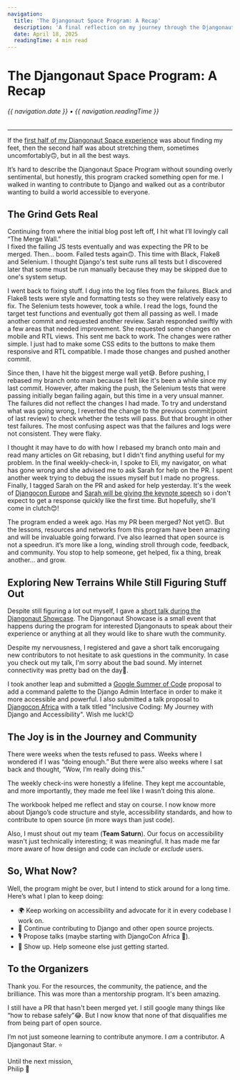 ```yaml
---
navigation:
  title: 'The Djangonaut Space Program: A Recap'
  description: 'A final reflection on my journey through the Djangonaut Space Program with Team Saturn, exploring accessibility, contribution hurdles, and finding my space in open source.'
  date: April 18, 2025
  readingTime: 4 min read
---
```


# The Djangonaut Space Program: A Recap

<h6>

  {{ navigation.date }} &bull; {{ navigation.readingTime }}

</h6>

---

If the [first half of my Djangonaut Space experience](https://www.philipnarteh.me/blog/the-djangonaut-space-program-my-experience-so-far) was about finding my feet, then the second half was about stretching them, sometimes uncomfortably🙃, but in all the best ways.

It’s hard to describe the Djangonaut Space Program without sounding overly sentimental, but honestly, this program cracked something open for me. I walked in wanting to contribute to Django and walked out as a contributor wanting to build a world accessible to everyone.  

## **The Grind Gets Real**

Continuing from where the initial blog post left off, I hit what I’ll lovingly call “The Merge Wall.”  
I fixed the failing JS tests eventually and was expecting the PR to be merged.  Then… boom. Failed tests again🙃. This time with Black, Flake8 and Selenium. I thought Django's test suite runs all tests but I discovered later that some must be run manually because they may be skipped due to one's system setup.

I went back to fixing stuff. I dug into the log files from the failures. Black and Flake8 tests were style and formatting tests so they were relatively easy to fix.
The Selenium tests however, took a while. I read the logs, found the target test functions and eventually got them all passing as well. I made another commit and requested another review.
Sarah responded swiftly with a few areas that needed improvement. She requested some changes on mobile and RTL views. This sent me back to work.
The changes were rather simple. I just had to make some CSS edits to the buttons to make them responsive and RTL compatible. I made those changes and pushed another commit. 

Since then, I have hit the biggest merge wall yet😅. Before pushing, I rebased my branch onto main because I felt like it's been a while since my last commit.
However, after making the push, the Selenium tests that were passing initially began failing again, but this time in a very unsual manner. The failures did not reflect the changes I had made. To try and understand what was going wrong, I reverted the change to the previous commit(point of last review) to check whether the tests will pass.
But that brought in other test failures. The most confusing aspect was that the failures and logs were not consistent. They were flaky.

I thought it may have to do with how I rebased my branch onto main and read many articles on Git rebasing, but I didn't find anything useful for my problem. In the final weekly-check-in, I spoke to Eli, my navigator, on what has gone wrong and she advised me to ask Sarah for help on the PR. I spent another week trying to debug the issues myself but I made no progress. Finally, I tagged Sarah on the PR and asked for help yesterday. It's the week of [Djangocon Europe](https://2025.djangocon.eu/) and [Sarah will be giving the keynote speech](https://www.linkedin.com/posts/djangocon-europe_djangoconeurope-python-django-activity-7298287797512118272-Rdiz?utm_source=share&utm_medium=member_desktop&rcm=ACoAACBjH2wB098L2pHHI2jxlHpXN9cJ5SrwC_8) so i don't expect to get a response quickly like the first time. But hopefully, she'll come in clutch😊!

The program ended a week ago. Has my PR been merged? Not yet🙃. But the lessons, resources and networks from this program have been amazing and will be invaluable going forward. I’ve also learned that open source is not a speedrun. it’s more like a long, winding stroll through code, feedback, and community. You stop to help someone, get helped, fix a thing, break another… and grow.

## **Exploring New Terrains While Still Figuring Stuff Out**

Despite still figuring a lot out myself, I gave a [short talk during the Djangonaut Showcase](https://youtu.be/hkDZ2Gzjm5A?si=myO4wRV0Th551Tpw). The Djangonaut Showcase is a small event that happens during the program for interested Djangonauts to speak about their experience or anything at all they would like to share wuth the community. 

Despite my nervousness, I registered and gave a short talk encorugaing new contributors to not hesitate to ask questions in the community. In case you check out my talk, I'm sorry about the bad sound. My internet connectivity was pretty bad on the day🫢.

I took another leap and submitted a [Google Summer of Code](https://summerofcode.withgoogle.com/) proposal to add a command palette to the Django Admin Interface in order to make it more accessible and powerful.
I also submitted a talk proposal to [Djangocon Africa](https://2025.djangocon.africa/) with a talk titled "Inclusive Coding: My Journey with Django and Accessibility". Wish me luck!😉

## **The Joy is in the Journey and Community**

There were weeks when the tests refused to pass. Weeks where I wondered if I was “doing enough.” But there were also weeks where I sat back and thought, “Wow, I’m really doing this.”

The weekly check-ins were honestly a lifeline. They kept me accountable, and more importantly, they made me feel like I wasn’t doing this alone.  

The workbook helped me reflect and stay on course. I now know more about Django’s code structure and style, accessibility standards, and how to contribute to open source (in more ways than just code).

Also, I must shout out my team (**Team Saturn**). Our focus on accessibility wasn't just technically interesting; it was meaningful. It has made me far more aware of how design and code can *include* or *exclude* users.

## **So, What Now?**

Well, the program might be over, but I intend to stick around for a long time.  
Here’s what I plan to keep doing:

- 🌍 Keep working on accessibility and advocate for it in every codebase I work on.  
- 🧪 Continue contributing to Django and other open source projects.  
- 🎙️ Propose talks (maybe starting with DjangoCon Africa 👀).  
- 💬 Show up. Help someone else just getting started.

## **To the Organizers**

Thank you. For the resources, the community, the patience, and the brilliance. This was more than a mentorship program. It's been amazing.

I still have a PR that hasn't been merged yet. I still google many things like “how to rebase safely”😂. But I now know that none of that disqualifies me from being part of open source.

I’m not just someone learning to contribute anymore. I *am* a contributor. A Djangonaut Star. ⭐  

Until the next mission,  
Philip 🚀